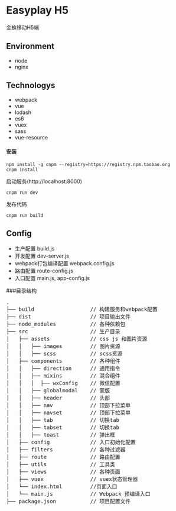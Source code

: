 # Easyplay H5

金蛛移动H5端

## Environment


* node
* nginx


## Technologys

* webpack
* vue
* lodash
* es6
* vuex
* sass
* vue-resource


#### 安装

```
npm install -g cnpm --registry=https://registry.npm.taobao.org
cnpm install
```

启动服务(http://localhost:8000)

```
cnpm run dev
```

发布代码
```
cnpm run build
```

## Config

* 生产配置 build.js
* 开发配置 dev-server.js
* webpack打包编译配置 webpack.config.js
* 路由配置 route-config.js
* 入口配置 main.js, app-config.js


###目录结构
<pre>
.
├── build                  // 构建服务和webpack配置
├── dist                   // 项目输出文件
├── node_modules           // 各种依赖包
├── src                    // 生产目录
│   ├── assets             // css js 和图片资源
│   │   ├── images         // 图片资源
│   │   ├── scss           // scss资源
│   ├── components         // 各种组件
│   │   ├── direction      // 通用指令
│   │   ├── mixins         // 混合组件
│   │   │  ├── wxConfig    // 微信配置
│   │   ├── globalmodal    // 蒙版
│   │   ├── header         // 头部
│   │   ├── nav            // 顶部下拉菜单
│   │   ├── navset         // 顶部下拉菜单
│   │   ├── tab            // 切换tab
│   │   ├── tabset         // 切换tab
│   │   ├── toast          // 弹出框
│   ├── config             // 入口初始化配置
│   ├── filters            // 各种过滤器
│   ├── route              // 路由配置
│   ├── utils              // 工具类
│   ├── views              // 各种页面
│   ├── vuex               // vuex状态管理器
│   └── index.html         //页面入口
│   └── main.js            // Webpack 预编译入口
├── package.json           // 项目配置文件
</pre>
